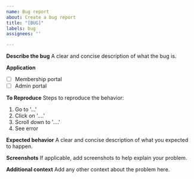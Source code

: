 ```yaml
---
name: Bug report
about: Create a bug report
title: "[BUG]"
labels: bug
assignees: ''

---
```


**Describe the bug**
A clear and concise description of what the bug is.

**Application**
- [ ] Membership portal
- [ ] Admin portal

**To Reproduce**
Steps to reproduce the behavior:
1. Go to '...'
2. Click on '....'
3. Scroll down to '....'
4. See error

**Expected behavior**
A clear and concise description of what you expected to happen.

**Screenshots**
If applicable, add screenshots to help explain your problem.

**Additional context**
Add any other context about the problem here.
